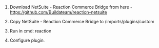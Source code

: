 1. Download NetSuite - Reaction Commerce Bridge from here - https://github.com/Buildateam/reaction-netsuite

2. Copy NetSuite - Reaction Commerce Bridge to /imports/plugins/custom

3. Run in cmd: reaction

4. Configure plugin.